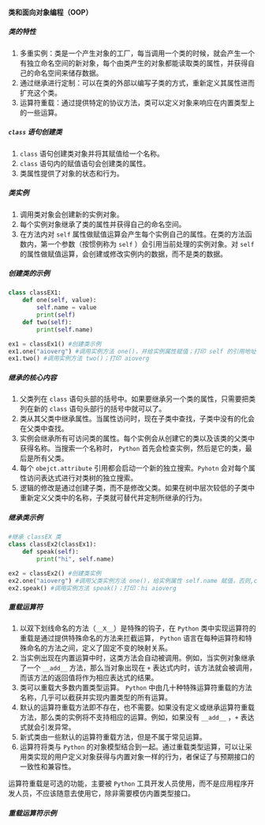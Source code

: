 #### 类和面向对象编程（OOP）

##### 类的特性

1. 多重实例：类是一个产生对象的工厂，每当调用一个类的时候，就会产生一个有独立命名空间的新对象，每个由类产生的对象都能读取类的属性，并获得自己的命名空间来储存数据。
2. 通过继承进行定制：可以在类的外部以编写子类的方式，重新定义其属性进而扩充这个类。
3. 运算符重载：通过提供特定的协议方法，类可以定义对象来响应在内置类型上的一些运算。

##### `class` 语句创建类

1. `class` 语句创建类对象并将其赋值给一个名称。
2. `class` 语句内的赋值语句会创建类的属性。
3. 类属性提供了对象的状态和行为。

##### 类实例

1. 调用类对象会创建新的实例对象。
2. 每个实例对象继承了类的属性并获得自己的命名空间。
3. 在方法内对 `self` 属性做赋值运算会产生每个实例自己的属性。在类的方法函数内，第一个参数（按惯例称为 `self` ）会引用当前处理的实例对象。对 `self` 的属性做赋值运算，会创建或修改实例内的数据，而不是类的数据。

##### 创建类的示例

```python
class classEX1:
    def one(self, value):
        self.name = value
        print(self)
    def two(self):
        print(self.name)

ex1 = classEx1() #创建类示例
ex1.one("aioverg") #调用实例方法 one()，并给实例属性赋值；打印 self 的引用地址
ex1.two() #调用实例方法 two()；打印 aioverg
```

##### 继承的核心内容

1. 父类列在 `class` 语句头部的括号中。如果要继承另一个类的属性，只需要把类列在新的 `class` 语句头部行的括号中就可以了。
2. 类从其父类中继承属性。当属性访问时，现在子类中查找，子类中没有的化会在父类中查找。
3. 实例会继承所有可访问类的属性。每个实例会从创建它的类以及该类的父类中获得名称。当搜索一个名称时， `Python` 首先会检查实例，然后是它的类，最后是所有父类。
4. 每个 `obejct.attribute` 引用都会启动一个新的独立搜索。`Pyhotn` 会对每个属性访问表达式进行对类树的独立搜索。
5. 逻辑的修改是通过创建子类，而不是修改父类。如果在树中层次较低的子类中重新定义父类中的名称，子类就可替代并定制所继承的行为。

##### 继承类示例

```python
#继承 classEX 类
class classEx2(classEx1):
    def speak(self):
        print("hi", self.name)

ex2 = classEx2() #创建类实例
ex2.one("aioverg") #调用父类实例方法 one()，给实例属性 self.name 赋值，否则,classEx2类的 speak() 方法会找不到 name 属性。
ex2.speak() #调用实例方法 speak()；打印：hi aioverg
```

##### 重载运算符

1. 以双下划线命名的方法（`__X__`）是特殊的钩子，在 `Python` 类中实现运算符的重载是通过提供特殊命名的方法来拦截运算， `Python` 语言在每种运算符和特殊命名的方法之间，定义了固定不变的映射关系。
2. 当实例出现在内置运算中时，这类方法会自动被调用。例如，当实例对象继承了一个 `__add__` 方法，那么当对象出现在 `+` 表达式内时，该方法就会被调用，而该方法的返回值将作为相应表达式的结果。
3. 类可以重载大多数内置类型运算。 `Python` 中由几十种特殊运算符重载的方法名称，几乎可以截获并实现内置类型的所有运算。
4. 默认的运算符重载方法即不存在，也不需要。如果没有定义或继承运算符重载方法，那么类的实例将不支持相应的运算。例如，如果没有 `__add__` ，`+` 表达式就会引发异常。
5. 新式类由一些默认的运算符重载方法，但是不属于常见运算。
6. 运算符将类与 `Python` 的对象模型结合到一起。通过重载类型运算，可以让采用类实现的用户定义对象获得与内置对象一样的行为，者保证了与预期接口的一致性和兼容性。

运算符重载是可选的功能，主要被 `Python` 工具开发人员使用，而不是应用程序开发人员，不应该随意去使用它，除非需要模仿内置类型接口。

##### 重载运算符示例

```python

```


